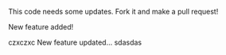 This code needs some updates. Fork it and make a pull request!

New feature added!


czxczxc
New feature updated...
sdasdas
